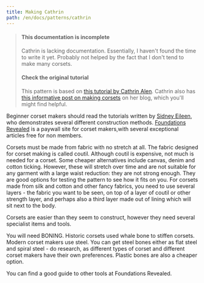 ```yaml
---
title: Making Cathrin
path: /en/docs/patterns/cathrin
---
```


> #### This documentation is incomplete
> 
> Cathrin is lacking documentation. Essentially, I haven't found the time to write it yet. Probably not helped by the fact that I don't tend to make many corsets.
> 
> #### Check the original tutorial
> 
> This pattern is based on [this tutorial by Cathrin Alen](https://katafalk.wordpress.com/2010/06/24/underbust-pattern-tutorial/). Cathrin also has [this informative post on making corsets](https://katafalk.wordpress.com/2009/05/03/how-i-sew-corsets/) on her blog, which you'll might find helpful.

Beginner corset makers should read the tutorials written by [Sidney Eileen](http://www.sidneyeileen.com), who demonstrates several different construction methods. [Foundations Revealed](https://www.foundationsrevealed.com) is a paywall site for corset makers,with several exceptional articles free for non members.

Corsets must be made from fabric with no stretch at all. The fabric designed for corset making is called coutil. Although coutil is expensive, not much is needed for a corset. Some cheaper alternatives include canvas, denim and cotton ticking. However, these will stretch over time and are not suitable for any garment with a large waist reduction: they are not strong enough. They are good options for testing the pattern to see how it fits on you. For corsets made from silk and cotton and other fancy fabrics, you need to use several layers - the fabric you want to be seen, on top of a layer of coutil or other strength layer, and perhaps also a third layer made out of lining which will sit next to the body.

Corsets are easier than they seem to construct, however they need several specialist items and tools.

You will need BONING. Historic corsets used whale bone to stiffen corsets. Modern corset makers use steel. You can get steel bones either as flat steel and spiral steel - do research, as different types of corset and different corset makers have their own preferences. Plastic bones are also a cheaper option.

You can find a good guide to other tools at Foundations Revealed.